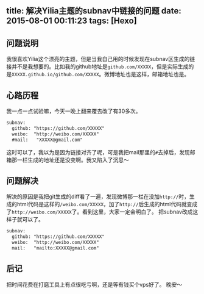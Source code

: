 title: 解决Yilia主题的subnav中链接的问题
date: 2015-08-01 00:11:23
tags: [Hexo]
---
## 问题说明
我很喜欢Yilia这个漂亮的主题，但是当我自己用的时候发现在subnav区生成的链接并不是我想要的。比如我的github地址是`github.com/XXXXX`，但是实际生成的是`XXXXX.github.io/github.com/XXXXX`。微博地址也是这样，邮箱地址也是。

## 心路历程
我一点一点试验嘛，今天一晚上翻来覆去改了有30多次。

```html
subnav:
  github: "https://github.com/XXXXX"
  weibo:  "http://weibo.com/XXXXX"
  #mail:   "XXXXX@gmail.com"
  ```
  这时可以了，我以为是因为链接对齐了呢，可是我把mail那里的`#`去掉后，发现邮箱那一栏生成的地址还是没变啊。我又陷入了沉思～

## 问题解决
解决的原因是我把git生成的diff看了一遍，发现微博那一栏在没加`http://`时，生成的html代码是这样的`/weibo.com/XXXXX`，加了`http://`后生成的html代码就变成了`http://weibo.com/XXXXX`了。看到这里，大家一定会明白了。
把subnav改成这样子就可以了。
```html
subnav:
  github: "https://github.com/XXXXX"
  weibo:  "http://weibo.com/XXXXX"
  mail:   "mailto:XXXXX@gmail.com"
```

## 后记
把时间花费在打磨工具上有点很吃亏啊，还是等有钱买个vps好了。
晚安～